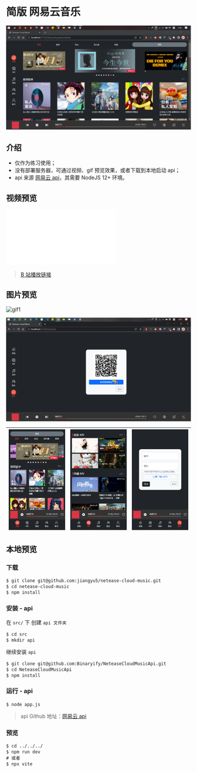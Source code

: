 # 简版 网易云音乐

![](./assets/imgs/01.png)

## 介绍

- 仅作为练习使用；
- 没有部署服务器，可通过视频、gif 预览效果，或者下载到本地启动 api；
- api 来源 [网易云 api](https://github.com/Binaryify/NeteaseCloudMusicApi)，其需要 NodeJS 12+ 环境。



## 视频预览

<iframe src="//player.bilibili.com/player.html?aid=822488713&bvid=BV1Wg4y1H7zQ&cid=1024554571&page=1" scrolling="no" border="0" frameborder="no" framespacing="0" allowfullscreen="true"> </iframe>

> [B 站播放链接]( https://www.bilibili.com/video/BV1Wg4y1H7zQ/?share_source=copy_web&vd_source=54f35a86bfb772bf2716924cf109b851)



## 图片预览

![gif1](./assets/imgs/gif1.gif)

![gif2](./assets/imgs/gif2.gif)

| ![](./assets/imgs/phone1.png) | ![](./assets/imgs/phone2.png) | ![](./assets/imgs/phone3.png) |
| ----------------------------- | ----------------------------- | ----------------------------- |



## 本地预览

### 下载

```shell
$ git clone git@github.com:jiangyu5/netease-cloud-music.git
$ cd netease-cloud-music
$ npm install
```

### 安装 - api

在 `src/` 下 创建 `api 文件夹`

```shell
$ cd src
$ mkdir api
```

继续安装 `api` 

```shell
$ git clone git@github.com:Binaryify/NeteaseCloudMusicApi.git
$ cd NeteaseCloudMusicApi
$ npm install
```

### 运行 - api

```shell
$ node app.js
```

> api Github 地址：[网易云 api](https://github.com/Binaryify/NeteaseCloudMusicApi)

### 预览

```shell
$ cd ../../../
$ npm run dev
# 或者
$ npx vite
```



